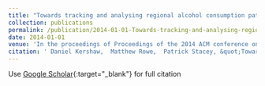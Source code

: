 ```yaml
---
title: "Towards tracking and analysing regional alcohol consumption patterns in the UK through the use of social media"
collection: publications
permalink: /publication/2014-01-01-Towards-tracking-and-analysing-regional-alcohol-consumption-patterns-in-the-UK-through-the-use-of-social-media
date: 2014-01-01
venue: 'In the proceedings of Proceedings of the 2014 ACM conference on Web science'
citation: ' Daniel Kershaw,  Matthew Rowe,  Patrick Stacey, &quot;Towards tracking and analysing regional alcohol consumption patterns in the UK through the use of social media.&quot; In the proceedings of Proceedings of the 2014 ACM conference on Web science, 2014.'
---
```

Use [Google Scholar](https://scholar.google.com/scholar?q=Towards+tracking+and+analysing+regional+alcohol+consumption+patterns+in+the+UK+through+the+use+of+social+media){:target="_blank"} for full citation
